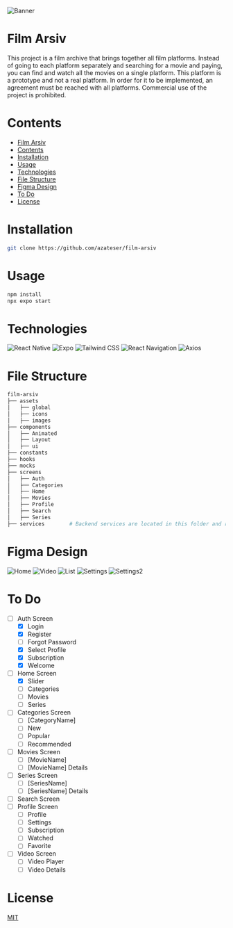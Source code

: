 ![Banner](https://i.hizliresim.com/2r25ulp.png)

# Film Arsiv

This project is a film archive that brings together all film platforms. Instead of going to each platform separately and searching for a movie and paying, you can find and watch all the movies on a single platform. This platform is a prototype and not a real platform. In order for it to be implemented, an agreement must be reached with all platforms. Commercial use of the project is prohibited.

# Contents
- [Film Arsiv](#film-arsiv)
- [Contents](#contents)
- [Installation](#installation)
- [Usage](#usage)
- [Technologies](#technologies)
- [File Structure](#file-structure)
- [Figma Design](#figma-design)
- [To Do](#to-do)
- [License](#license)

# Installation
```bash
git clone https://github.com/azateser/film-arsiv
```

# Usage
```bash
npm install
npx expo start
```

# Technologies
![React Native](https://img.shields.io/badge/React_Native-20232A?style=for-the-badge&logo=react&logoColor=61DAFB) ![Expo](https://img.shields.io/badge/Expo-1B1F23?style=for-the-badge&logo=expo&logoColor=white) ![Tailwind CSS](https://img.shields.io/badge/Tailwind_CSS-38B2AC?style=for-the-badge&logo=tailwind-css&logoColor=white) ![React Navigation](https://img.shields.io/badge/React_Navigation-CA4245?style=for-the-badge&logo=react-router&logoColor=white) ![Axios](https://img.shields.io/badge/axios-671ddf?&style=for-the-badge&logo=axios&logoColor=white)

# File Structure
```bash
film-arsiv
├── assets
│   ├── global
│   ├── icons
│   ├── images
├── components
│   ├── Animated
│   ├── Layout
│   ├── ui
├── constants
├── hooks
├── mocks
├── screens
│   ├── Auth
│   ├── Categories
│   ├── Home
│   ├── Movies
│   ├── Profile
│   ├── Search
│   ├── Series
├── services        # Backend services are located in this folder and redux services.
```

# Figma Design


![Home](https://i.hizliresim.com/o5p59tn.jpeg)
![Video](https://i.hizliresim.com/etnwi62.jpeg)
![List](https://i.hizliresim.com/9dtel6t.jpeg)
![Settings](https://i.hizliresim.com/m1k1tf2.jpeg)
![Settings2](https://i.hizliresim.com/6em05wi.jpeg)

# To Do
- [ ] Auth Screen
    - [x] Login
    - [x] Register
    - [ ] Forgot Password
    - [x] Select Profile
    - [x] Subscription
    - [x] Welcome
- [ ] Home Screen
    - [x] Slider
    - [ ] Categories
    - [ ] Movies
    - [ ] Series
- [ ] Categories Screen
    - [ ] [CategoryName]
    - [ ] New
    - [ ] Popular
    - [ ] Recommended
- [ ] Movies Screen
    - [ ] [MovieName]
    - [ ] [MovieName] Details
- [ ] Series Screen
    - [ ] [SeriesName]
    - [ ] [SeriesName] Details
- [ ] Search Screen
- [ ] Profile Screen
    - [ ] Profile
    - [ ] Settings
    - [ ] Subscription
    - [ ] Watched
    - [ ] Favorite
- [ ] Video Screen
    - [ ] Video Player
    - [ ] Video Details

# License
[MIT](https://choosealicense.com/licenses/mit/)